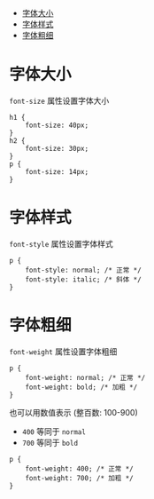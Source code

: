 <!--
 * @Author: shenxh
 * @Date: 2021-12-13 17:08:19
 * @LastEditors: shenxh
 * @LastEditTime: 2021-12-13 17:08:19
 * @Description: CSS 字体
-->

- [字体大小](#字体大小)
- [字体样式](#字体样式)
- [字体粗细](#字体粗细)

# 字体大小
`font-size` 属性设置字体大小
```
h1 {
    font-size: 40px;
}
h2 {
    font-size: 30px;
}
p {
    font-size: 14px;
}
```

# 字体样式
`font-style` 属性设置字体样式
```
p {
    font-style: normal; /* 正常 */
    font-style: italic; /* 斜体 */
}
```

# 字体粗细
`font-weight` 属性设置字体粗细
```
p {
    font-weight: normal; /* 正常 */
    font-weight: bold; /* 加粗 */
}
```
也可以用数值表示 (整百数: 100-900)
+ `400` 等同于 `normal`
+ `700` 等同于 `bold`
```
p {
    font-weight: 400; /* 正常 */
    font-weight: 700; /* 加粗 */
}
```
